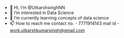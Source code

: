 - 👋 Hi, I’m @UtkarshsinghNN
- 👀 I’m interested in Data Science
- 🌱 I’m currently learning concepts of  data science
- 📫 How to reach me contact no. - 7771914143
                      mail id - work.utkarshkumarsingh@gmail.com

<!---
UtkarshsinghNN/UtkarshsinghNN is a ✨ special ✨ repository because its `README.md` (this file) appears on your GitHub profile.
You can click the Preview link to take a look at your changes.
--->

